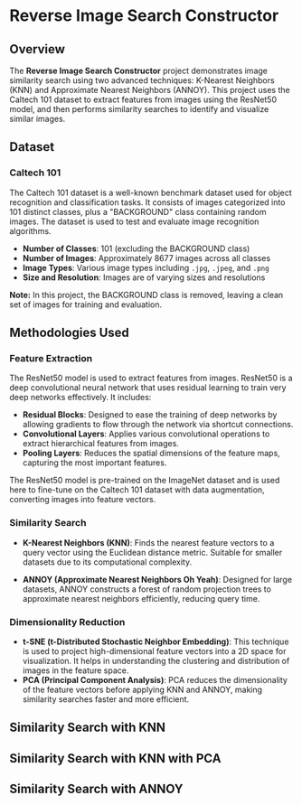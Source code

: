 # Reverse Image Search Constructor

## Overview

The **Reverse Image Search Constructor** project demonstrates image similarity search using two advanced techniques: K-Nearest Neighbors (KNN) and Approximate Nearest Neighbors (ANNOY). This project uses the Caltech 101 dataset to extract features from images using the ResNet50 model, and then performs similarity searches to identify and visualize similar images.

## Dataset

### Caltech 101

The Caltech 101 dataset is a well-known benchmark dataset used for object recognition and classification tasks. It consists of images categorized into 101 distinct classes, plus a "BACKGROUND" class containing random images. The dataset is used to test and evaluate image recognition algorithms.

- **Number of Classes**: 101 (excluding the BACKGROUND class)
- **Number of Images**: Approximately 8677 images across all classes
- **Image Types**: Various image types including `.jpg`, `.jpeg`, and `.png`
- **Size and Resolution**: Images are of varying sizes and resolutions

**Note:** In this project, the BACKGROUND class is removed, leaving a clean set of images for training and evaluation.

## Methodologies Used

### Feature Extraction

The ResNet50 model is used to extract features from images. ResNet50 is a deep convolutional neural network that uses residual learning to train very deep networks effectively. It includes:

- **Residual Blocks**: Designed to ease the training of deep networks by allowing gradients to flow through the network via shortcut connections.
- **Convolutional Layers**: Applies various convolutional operations to extract hierarchical features from images.
- **Pooling Layers**: Reduces the spatial dimensions of the feature maps, capturing the most important features.

The ResNet50 model is pre-trained on the ImageNet dataset and is used here to fine-tune on the Caltech 101 dataset with data augmentation, converting images into feature vectors.

### Similarity Search

- **K-Nearest Neighbors (KNN)**: Finds the nearest feature vectors to a query vector using the Euclidean distance metric. Suitable for smaller datasets due to its computational complexity.

- **ANNOY (Approximate Nearest Neighbors Oh Yeah)**: Designed for large datasets, ANNOY constructs a forest of random projection trees to approximate nearest neighbors efficiently, reducing query time.

### Dimensionality Reduction

- **t-SNE (t-Distributed Stochastic Neighbor Embedding)**: This technique is used to project high-dimensional feature vectors into a 2D space for visualization. It helps in understanding the clustering and distribution of images in the feature space.
- **PCA (Principal Component Analysis)**: PCA reduces the dimensionality of the feature vectors before applying KNN and ANNOY, making similarity searches faster and more efficient.

## Similarity Search with KNN


## Similarity Search with KNN with PCA

## Similarity Search with ANNOY

